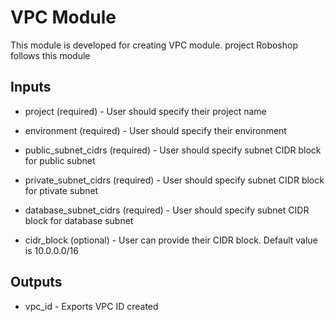 # VPC Module
This module is developed for creating VPC module. project Roboshop follows this module

## Inputs
- project (required) - User should specify their project name 

- environment (required) - User should specify their environment

- public_subnet_cidrs (required) - User should specify subnet CIDR block for public subnet
  
- private_subnet_cidrs (required) - User should specify subnet CIDR block for ptivate subnet

- database_subnet_cidrs (required) - User should specify subnet CIDR block for database subnet

- cidr_block (optional) - User can provide their CIDR block. Default value is 10.0.0.0/16

## Outputs
- vpc_id - Exports VPC ID created